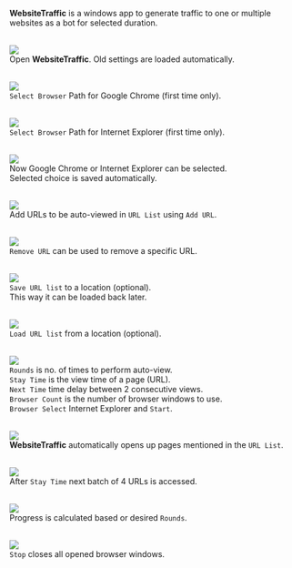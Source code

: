 **WebsiteTraffic** is a windows app to generate traffic to one or multiple
websites as a bot for selected duration.
<br>
<br>

![](Results/00.png)<br>
Open **WebsiteTraffic**. Old settings are loaded automatically.
<br>
<br>

![](Results/01.png)<br>
`Select Browser` Path for Google Chrome (first time only).
<br>
<br>


![](Results/02.png)<br>
`Select Browser` Path for Internet Explorer (first time only).
<br>
<br>


![](Results/03.png)<br>
Now Google Chrome or Internet Explorer can be selected. <br/>
Selected choice is saved automatically.
<br>
<br>


![](Results/04.png)<br>
Add URLs to be auto-viewed in `URL List` using `Add URL`.
<br>
<br>


![](Results/05.png)<br>
`Remove URL` can be used to remove a specific URL.
<br>
<br>


![](Results/06.png)<br>
`Save URL list` to a location (optional). <br/>
This way it can be loaded back later.
<br>
<br>


![](Results/07.png)<br>
`Load URL list` from a location (optional).
<br>
<br>


![](Results/08.png)<br>
`Rounds` is no. of times to perform auto-view. <br>
`Stay Time` is the view time of a page (URL). <br>
`Next Time` time delay between 2 consecutive views. <br>
`Browser Count` is the number of browser windows to use. <br>
`Browser Select` Internet Explorer and `Start`.
<br>
<br>


![](Results/09.png)<br>
**WebsiteTraffic** automatically opens up pages mentioned in the `URL List`.
<br>
<br>


![](Results/10.png)<br>
After `Stay Time` next batch of 4 URLs is accessed.
<br>
<br>



![](Results/11.png)<br>
Progress is calculated based or desired `Rounds`.
<br>
<br>


![](Results/12.png)<br>
`Stop` closes all opened browser windows.
<br>
<br>
